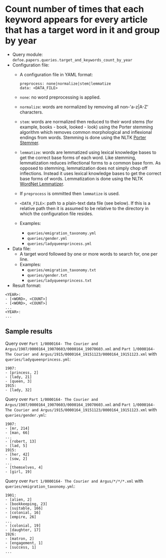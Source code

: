 # Count number of times that each keyword appears for every article that has a target word in it and group by year

* Query module: `defoe.papers.queries.target_and_keywords_count_by_year`
* Configuration file:
  - A configuration file in YAML format:

    ```
    preprocess: none|normalize|stem|lemmatize
    data: <DATA_FILE>
    ```

  - `none`: no word preprocessing is applied.
  - `normalize`: words are normalized by removing all non-'a-z|A-Z' characters.
  - `stem`: words are normalized then reduced to their word stems (for example, books - book, looked - look) using the Porter stemming algorithm which removes common morphological and inflexional endings from words. Stemming is done using the NLTK [Porter Stemmer](https://www.nltk.org//api/nltk.stem.html#module-nltk.stem.porter).
  - `lemmatize`: words are lemmatized using lexical knowledge bases to get the correct base forms of each word. Like stemming, lemmatization reduces inflectional forms to a common base form. As opposed to stemming, lemmatization does not simply chop off inflections. Instead it uses lexical knowledge bases to get the correct base forms of words. Lemmatization is done using the NLTK [WordNet Lemmatizer](https://www.nltk.org/api/nltk.stem.html#module-nltk.stem.wordnet).

  - If `preprocess` is ommitted then `lemmatize` is used.
  - `<DATA_FILE>`: path to a plain-text data file (see below). If this is a relative path then it is assumed to be relative to the directory in which the configuration file resides.
  - Examples:
    - `queries/emigration_taxonomy.yml`
    - `queries/gender.yml`
    - `queries/ladyqueenprincess.yml`
* Data file:
  - A target word followed by one or more words to search for, one per line.
  - Examples:
    - `queries/emigration_taxonomy.txt`
    - `queries/gender.txt`
    - `queries/ladyqueenprincess.txt`
* Result format:

```
<YEAR>:
- [<WORD>, <COUNT>]
- [<WORD>, <COUNT>]
...
<YEAR>:
...
```

## Sample results

Query over `Part 1/0000164- The Courier and Argus/1907/0000164_19070603/0000164_19070603.xml` and `Part 1/0000164- The Courier and Argus/1915/0000164_19151123/0000164_19151123.xml` with `queries/ladyqueenprincess.yml`:

```
1907:
- [princess, 2]
- [lady, 21]
- [queen, 3]
1915:
- [lady, 32]
```

Query over `Part 1/0000164- The Courier and Argus/1907/0000164_19070603/0000164_19070603.xml` and `Part 1/0000164- The Courier and Argus/1915/0000164_19151123/0000164_19151123.xml` with `queries/gender.yml`:

```
1907:
- [mr, 214]
- [man, 66]
...
- [robert, 13]
- [lad, 5]
1915:
- [her, 42]
- [sow, 2]
...
- [themselves, 4]
- [girl, 19]
```

Query over `Part 1/0000164- The Courier and Argus/*/*/*.xml` with `queries/emigration_taxonomy.yml`:

```
1901:
- [alien, 2]
- [bookkeeping, 23]
- [suitable, 166]
- [colonial, 16]
- [empire, 26]
...
- [colonial, 19]
- [daughter, 17]
1926:
- [matron, 2]
- [engagement, 1]
- [success, 1]
...
```
